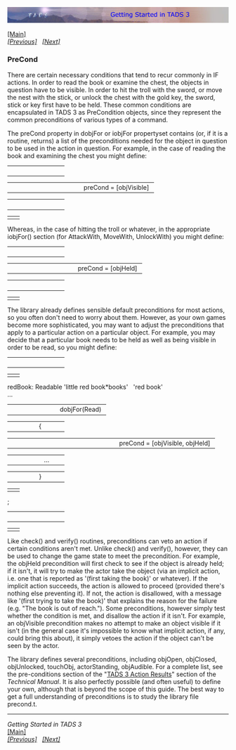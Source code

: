 <div class="topbar">

[<img src="topbar.jpg" data-border="0" />](index.html)

</div>

<div class="main">

[\[Main\]](index.html)  
*[\[Previous\]](action.htm)   [\[Next\]](remap.htm)*

### PreCond

There are certain necessary conditions that tend to recur commonly in IF
actions. In order to read the book or examine the chest, the objects in
question have to be visible. In order to hit the troll with the sword,
or move the nest with the stick, or unlock the chest with the gold key,
the sword, stick or key first have to be held. These common conditions
are encapsulated in TADS 3 as PreCondition objects, since they represent
the common preconditions of various types of a command.

  
The preCond property in dobjFor or iobjFor propertyset contains (or, if
it is a routine, returns) a list of the preconditions needed for the
object in question to be used in the action in question. For example, in
the case of reading the book and examining the chest you might define:  

<table data-border="0" data-cellpadding="0" data-cellspacing="0">
<colgroup>
<col style="width: 50%" />
<col style="width: 50%" />
</colgroup>
<tbody>
<tr data-valign="TOP">
<td width="51"></td>
<td> <br />
</td>
</tr>
</tbody>
</table>

<table data-border="0" data-cellpadding="0" data-cellspacing="0">
<colgroup>
<col style="width: 50%" />
<col style="width: 50%" />
</colgroup>
<tbody>
<tr data-valign="TOP">
<td width="51"></td>
<td>preCond = [objVisible] <br />
</td>
</tr>
</tbody>
</table>

<table data-border="0" data-cellpadding="0" data-cellspacing="0">
<colgroup>
<col style="width: 50%" />
<col style="width: 50%" />
</colgroup>
<tbody>
<tr data-valign="TOP">
<td width="51"></td>
<td> <br />
</td>
</tr>
</tbody>
</table>

|     |     |
|-----|-----|
|     |     |

Whereas, in the case of hitting the troll or whatever, in the
appropriate iobjFor() section (for AttackWith, MoveWith, UnlockWith) you
might define:  

<table data-border="0" data-cellpadding="0" data-cellspacing="0">
<colgroup>
<col style="width: 50%" />
<col style="width: 50%" />
</colgroup>
<tbody>
<tr data-valign="TOP">
<td width="51"></td>
<td> <br />
</td>
</tr>
</tbody>
</table>

<table data-border="0" data-cellpadding="0" data-cellspacing="0">
<colgroup>
<col style="width: 50%" />
<col style="width: 50%" />
</colgroup>
<tbody>
<tr data-valign="TOP">
<td width="51"></td>
<td>preCond = [objHeld] <br />
</td>
</tr>
</tbody>
</table>

<table data-border="0" data-cellpadding="0" data-cellspacing="0">
<colgroup>
<col style="width: 50%" />
<col style="width: 50%" />
</colgroup>
<tbody>
<tr data-valign="TOP">
<td width="51"></td>
<td> <br />
</td>
</tr>
</tbody>
</table>

|     |     |
|-----|-----|
|     |     |

The library already defines sensible default preconditions for most
actions, so you often don't need to worry about them. However, as your
own games become more sophisticated, you may want to adjust the
preconditions that apply to a particular action on a particular object.
For example, you may decide that a particular book needs to be held as
well as being visible in order to be read, so you might define:  

<table data-border="0" data-cellpadding="0" data-cellspacing="0">
<colgroup>
<col style="width: 50%" />
<col style="width: 50%" />
</colgroup>
<tbody>
<tr data-valign="TOP">
<td width="51"></td>
<td> <br />
</td>
</tr>
</tbody>
</table>

|     |     |
|-----|-----|
|     |     |

redBook: Readable 'little red book\*books'   'red book'  
…  

<table data-border="0" data-cellpadding="0" data-cellspacing="0">
<colgroup>
<col style="width: 50%" />
<col style="width: 50%" />
</colgroup>
<tbody>
<tr data-valign="TOP">
<td width="51"></td>
<td>dobjFor(Read) <br />
</td>
</tr>
</tbody>
</table>

<table data-border="0" data-cellpadding="0" data-cellspacing="0">
<colgroup>
<col style="width: 50%" />
<col style="width: 50%" />
</colgroup>
<tbody>
<tr data-valign="TOP">
<td width="51"></td>
<td>{ <br />
</td>
</tr>
</tbody>
</table>

<table data-border="0" data-cellpadding="0" data-cellspacing="0">
<colgroup>
<col style="width: 50%" />
<col style="width: 50%" />
</colgroup>
<tbody>
<tr data-valign="TOP">
<td width="51"></td>
<td>   preCond = [objVisible, objHeld] <br />
</td>
</tr>
</tbody>
</table>

<table data-border="0" data-cellpadding="0" data-cellspacing="0">
<colgroup>
<col style="width: 50%" />
<col style="width: 50%" />
</colgroup>
<tbody>
<tr data-valign="TOP">
<td width="51"></td>
<td>   … <br />
</td>
</tr>
</tbody>
</table>

<table data-border="0" data-cellpadding="0" data-cellspacing="0">
<colgroup>
<col style="width: 50%" />
<col style="width: 50%" />
</colgroup>
<tbody>
<tr data-valign="TOP">
<td width="51"></td>
<td>} <br />
</td>
</tr>
</tbody>
</table>

|     |     |
|-----|-----|
|     |     |

;  

<table data-border="0" data-cellpadding="0" data-cellspacing="0">
<colgroup>
<col style="width: 50%" />
<col style="width: 50%" />
</colgroup>
<tbody>
<tr data-valign="TOP">
<td width="51"></td>
<td> <br />
</td>
</tr>
</tbody>
</table>

|     |     |
|-----|-----|
|     |     |

Like check() and verify() routines, preconditions can veto an action if
certain conditions aren't met. Unlike check() and verify(), however,
they can be used to change the game state to meet the precondition. For
example, the objHeld precondition will first check to see if the object
is already held; if it isn't, it will try to make the actor take the
object (via an implicit action, i.e. one that is reported as '(first
taking the book)' or whatever). If the implicit action succeeds, the
action is allowed to proceed (provided there's nothing else preventing
it). If not, the action is disallowed, with a message like '(first
trying to take the book)' that explains the reason for the failure (e.g.
"The book is out of reach."). Some preconditions, however simply test
whether the condition is met, and disallow the action if it isn't. For
example, an objVisible precondition makes no attempt to make an object
visible if it isn't (in the general case it's impossible to know what
implicit action, if any, could bring this about), it simply vetoes the
action if the object can't be seen by the actor.  
  
The library defines several preconditions, including objOpen, objClosed,
objUnlocked, touchObj, actorStanding, objAudible. For a complete list,
see the pre-conditions section of the
"<a href="../techman/t3res.htm#precond" target="_top">TADS 3 Action
Results</a>" section of the *Technical Manual*. It is also perfectly
possible (and often useful) to define your own, although that is beyond
the scope of this guide. The best way to get a full understanding of
preconditions is to study the library file precond.t.  
  

------------------------------------------------------------------------

*Getting Started in TADS 3*  
[\[Main\]](index.html)  
*[\[Previous\]](action.htm)   [\[Next\]](remap.htm)*

</div>
